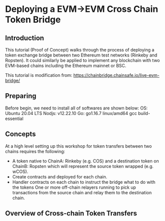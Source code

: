 # Deploying a EVM->EVM Cross Chain Token Bridge
## Introduction
This tutorial (Proof of Concept) walks through the process of deploying a token exchange bridge between two Ethereum test networks (Rinkeby and Ropsten). It could similarly be applied to implement any blockchain with two EVM-based chains including the Ethereum mainnet or BSC.

This tutorial is modification from: https://chainbridge.chainsafe.io/live-evm-bridge/  

## Preparing 
Before begin, we need to install all of softwares are shown below: 
OS: Ubuntu 20.04 LTS
Nodjs: v12.22.10
Go: go1.16.7 linux/amd64
gcc build-essential

## Concepts
At a high level setting up this workshop for token transfers between two chains requires the following:
- A token native to ChainA: Rinkeby (e.g. COS) and a destination token on ChainB: Ropsten which will represent the source token wrapped (e.g. wCOS).
- Create contracts and deployed for each chain. 
- Handler contracts on each chain to instruct the bridge what to do with the tokens One or more off-chain relayers running to pick up transactions from the source chain and relay them to the destination chain.

## Overview of Cross-chain Token Transfers